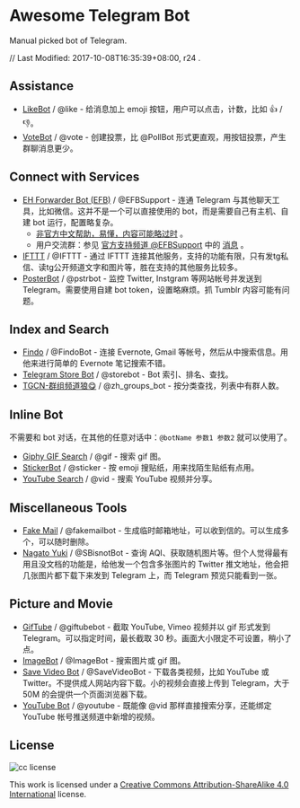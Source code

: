 # Awesome Telegram Bot



Manual picked bot of Telegram.

// Last Modified: 2017-10-08T16:35:39+08:00, r24 .



## Assistance

- [LikeBot](https://t.me/like) / @like - 给消息加上 emoji 按钮，用户可以点击，计数，比如 👍 / 👎。
- [VoteBot](https://t.me/vote) / @vote - 创建投票，比 @PollBot 形式更直观，用按钮投票，产生群聊消息更少。



## Connect with Services

- [EH Forwarder Bot (EFB)](https://github.com/blueset/ehForwarderBot) / @EFBSupport - 连通 Telegram 与其他聊天工具，比如微信。这并不是一个可以直接使用的 bot，而是需要自己有主机、自建 bot 运行，配置略复杂。
  - [非官方中文帮助，易懂，内容可能略过时](https://blog.1a23.com/2017/01/09/EFB-How-to-Send-and-Receive-Messages-from-WeChat-on-Telegram-zh-CN/) 。
  - 用户交流群：参见 [官方支持频道 @EFBSupport](https://t.me/EFBSupport) 中的 [消息](https://t.me/EFBSupport/19) 。
- [IFTTT](https://t.me/IFTTT) / @IFTTT - 通过 IFTTT 连接其他服务，支持的功能有限，只有发tg私信、读tg公开频道文字和图片等，胜在支持的其他服务比较多。
- [PosterBot](https://t.me/pstrbot) / @pstrbot - 监控 Twitter, Instgram 等网站帐号并发送到 Telegram。需要使用自建 bot token，设置略麻烦。抓 Tumblr 内容可能有问题。



## Index and Search

- [Findo](https://t.me/FindoBot) / @FindoBot - 连接 Evernote, Gmail 等帐号，然后从中搜索信息。用他来进行简单的 Evernote 笔记搜索不错。
- [Telegram Store Bot](https://t.me/storebot) / @storebot - Bot 索引、排名、查找。
- [TGCN-群组频道狼😋](https://t.me/zh_groups_bot) / @zh_groups_bot - 按分类查找，列表中有群人数。



## Inline Bot

不需要和 bot 对话，在其他的任意对话中：`@botName 参数1 参数2` 就可以使用了。

- [Giphy GIF Search](https://t.me/gif) / @gif - 搜索 gif 图。
- [StickerBot](https://t.me/sticker) / @sticker - 按 emoji 搜贴纸，用来找陌生贴纸有点用。
- [YouTube Search](https://t.me/vid) / @vid - 搜索 YouTube 视频并分享。



## Miscellaneous Tools

- [Fake Mail](https://t.me/fakemailbot) / @fakemailbot - 生成临时邮箱地址，可以收到信的。可以生成多个，可以随时删除。
- [Nagato Yuki](https://t.me/SBisnotBot) / @SBisnotBot - 查询 AQI、获取随机图片等。但个人觉得最有用且没文档的功能是，给他发一个包含多张图片的 Twitter 推文地址，他会把几张图片都下载下来发到 Telegram 上，而 Telegram 预览只能看到一张。



## Picture and Movie

- [GifTube](https://t.me/giftubebot) / @giftubebot - 截取 YouTube, Vimeo 视频并以 gif 形式发到 Telegram。可以指定时间，最长截取 30 秒。画面大小限定不可设置，稍小了点。
- [ImageBot](https://t.me/imagebot) / @ImageBot - 搜索图片或 gif 图。
- [Save Video Bot](https://t.me/SaveVideoBot) / @SaveVideoBot - 下载各类视频，比如 YouTube 或 Twitter。不提供成人网站内容下载。小的视频会直接上传到 Telegram，大于 50M 的会提供一个页面浏览器下载。
- [YouTube Bot](https://t.me/youtube) / @youtube - 既能像 @vid 那样直接搜索分享，还能绑定 YouTube 帐号推送频道中新增的视频。



## License

![cc license](https://i.creativecommons.org/l/by-sa/4.0/88x31.png)

This work is licensed under a [Creative Commons Attribution-ShareAlike 4.0 International](https://creativecommons.org/licenses/by-sa/4.0/) license.

